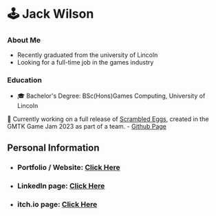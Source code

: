 # 🕹️ Jack Wilson

### About Me
* Recently graduated from the university of Lincoln
* Looking for a full-time job in the games industry

### Education
* 🎓 Bachelor's Degree: BSc(Hons)Games Computing, University of Lincoln

🔭 Currently working on a full release of [Scrambled Eggs](https://thejackxbl.itch.io/scrambled-eggs), created in the GMTK Game Jam 2023 as part of a team. - [Github Page](https://github.com/JakeHornerMan/GMTKGameJam2023)

## Personal Information

* ### Portfolio / Website: [Click Here](https://thejackxbl.wordpress.com)
* ### LinkedIn page: [Click Here](https://www.linkedin.com/in/jack-wilson-dev/)
* ### itch.io page: [Click Here](https://thejackxbl.itch.io)

<!--
**TheJackXBL/TheJackXBL** is a ✨ _special_ ✨ repository because its `README.md` (this file) appears on your GitHub profile.

Here are some ideas to get you started:

- 🔭 I’m currently working on ...
- 🌱 I’m currently learning ...
- 👯 I’m looking to collaborate on ...
- 🤔 I’m looking for help with ...
- 💬 Ask me about ...
- 📫 How to reach me: ...
- 😄 Pronouns: ...
- ⚡ Fun fact: ...
-->
